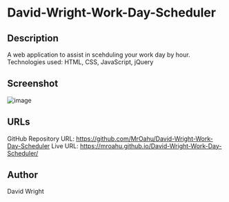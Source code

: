 # David-Wright-Work-Day-Scheduler

## Description
A web application to assist in scehduling your work day by hour.
Technologies used: HTML, CSS, JavaScript, jQuery

## Screenshot
![image](https://github.com/MrOahu/David-Wright-Work-Day-Scheduler/assets/153314451/1847954a-ae9d-4b98-b4ab-88fb3fa4d1e9)

## URLs

GitHub Repository URL: https://github.com/MrOahu/David-Wright-Work-Day-Scheduler
Live URL: https://mroahu.github.io/David-Wright-Work-Day-Scheduler/

## Author
David Wright
